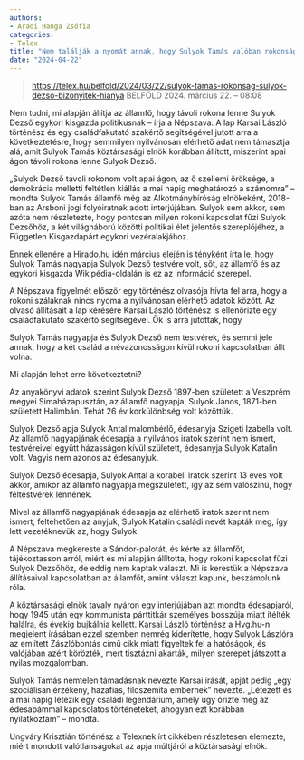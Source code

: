 ```yaml
---
authors:
- Aradi Hanga Zsófia
categories:
- Telex
title: "Nem találják a nyomát annak, hogy Sulyok Tamás valóban rokonságban állna Sulyok Dezső egykori kisgazda politikussal"
date: "2024-04-22"
---
```


> https://telex.hu/belfold/2024/03/22/sulyok-tamas-rokonsag-sulyok-dezso-bizonyitek-hianya
> BELFÖLD 2024. március 22. – 08:08

Nem tudni, mi alapján állítja az államfő, hogy távoli rokona lenne Sulyok Dezső egykori kisgazda politikusnak – írja a Népszava. A lap Karsai László történész és egy családfakutató szakértő segítségével jutott arra a következtetésre, hogy semmilyen nyilvánosan elérhető adat nem támasztja alá, amit Sulyok Tamás köztársasági elnök korábban állított, miszerint apai ágon távoli rokona lenne Sulyok Dezső.

„Sulyok Dezső távoli rokonom volt apai ágon, az ő szellemi öröksége, a demokrácia melletti feltétlen kiállás a mai napig meghatározó a számomra” – mondta Sulyok Tamás államfő még az Alkotmánybíróság elnökeként, 2018-ban az Arsboni jogi folyóiratnak adott interjújában. Sulyok sem akkor, sem azóta nem részletezte, hogy pontosan milyen rokoni kapcsolat fűzi Sulyok Dezsőhöz, a két világháború közötti politikai élet jelentős szereplőjéhez, a Független Kisgazdapárt egykori vezéralakjához.

Ennek ellenére a Hirado.hu idén március elején is tényként írta le, hogy Sulyok Tamás nagyapja Sulyok Dezső testvére volt, sőt, az államfő és az egykori kisgazda Wikipédia-oldalán is ez az információ szerepel.

A Népszava figyelmét először egy történész olvasója hívta fel arra, hogy a rokoni szálaknak nincs nyoma a nyilvánosan elérhető adatok között. Az olvasó állításait a lap kérésére Karsai László történész is ellenőrizte egy családfakutató szakértő segítségével. Ők is arra jutottak, hogy

Sulyok Tamás nagyapja és Sulyok Dezső nem testvérek, és semmi jele annak, hogy a két család a névazonosságon kívül rokoni kapcsolatban állt volna.

Mi alapján lehet erre következtetni?

Az anyakönyvi adatok szerint Sulyok Dezső 1897-ben született a Veszprém megyei Simaházapusztán, az államfő nagyapja, Sulyok János, 1871-ben született Halimbán. Tehát 26 év korkülönbség volt közöttük.

Sulyok Dezső apja Sulyok Antal malombérlő, édesanyja Szigeti Izabella volt. Az államfő nagyapjának édesapja a nyilvános iratok szerint nem ismert, testvéreivel együtt házasságon kívül született, édesanyja Sulyok Katalin volt. Vagyis nem azonos az édesanyjuk.

Sulyok Dezső édesapja, Sulyok Antal a korabeli iratok szerint 13 éves volt akkor, amikor az államfő nagyapja megszületett, így az sem valószínű, hogy féltestvérek lennének.

Mivel az államfő nagyapjának édesapja az elérhető iratok szerint nem ismert, feltehetően az anyjuk, Sulyok Katalin családi nevét kapták meg, így lett vezetéknevük az, hogy Sulyok.

A Népszava megkereste a Sándor-palotát, és kérte az államfőt, tájékoztasson arról, miért és mi alapján állította, hogy rokoni kapcsolat fűzi Sulyok Dezsőhöz, de eddig nem kaptak választ. Mi is kerestük a Népszava állításaival kapcsolatban az államfőt, amint választ kapunk, beszámolunk róla.

A köztársasági elnök tavaly nyáron egy interjújában azt mondta édesapjáról, hogy 1945 után egy kommunista párttitkár személyes bosszúja miatt ítélték halálra, és évekig bujkálnia kellett. Karsai László történész a Hvg.hu-n megjelent írásában ezzel szemben nemrég kiderítette, hogy Sulyok Lászlóra az említett Zászlóbontás című cikk miatt figyeltek fel a hatóságok, és valójában azért körözték, mert tisztázni akarták, milyen szerepet játszott a nyilas mozgalomban.

Sulyok Tamás nemtelen támadásnak nevezte Karsai írását, apját pedig „egy szociálisan érzékeny, hazafias, filoszemita embernek” nevezte. „Létezett és a mai napig létezik egy családi legendárium, amely úgy őrizte meg az édesapámmal kapcsolatos történeteket, ahogyan ezt korábban nyilatkoztam” – mondta.

Ungváry Krisztián történész a Telexnek írt cikkében részletesen elemezte, miért mondott valótlanságokat az apja múltjáról a köztársasági elnök.
